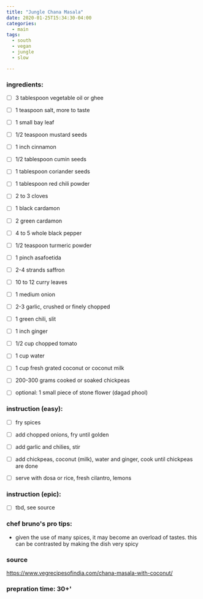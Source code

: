 ```yaml
---
title: "Jungle Chana Masala"
date: 2020-01-25T15:34:30-04:00
categories:
  - main 
tags:
  - south
  - vegan
  - jungle
  - slow

---
```


### ingredients:

- [ ] 3 tablespoon vegetable oil or ghee
- [ ] 1 teaspoon salt, more to taste
- [ ] 1 small bay leaf
- [ ] 1/2 teaspoon mustard seeds
- [ ] 1 inch cinnamon
- [ ] 1/2 tablespoon cumin seeds
- [ ] 1 tablespoon coriander seeds
- [ ] 1 tablespoon red chili powder
- [ ] 2 to 3 cloves
- [ ] 1 black cardamon
- [ ] 2 green cardamon
- [ ] 4 to 5 whole black pepper
- [ ] 1/2 teaspoon turmeric powder
- [ ] 1 pinch asafoetida
- [ ] 2-4 strands saffron
- [ ] 10 to 12 curry leaves
- [ ] 1 medium onion 
- [ ] 2-3 garlic, crushed or finely chopped
- [ ] 1 green chili, slit
- [ ] 1 inch ginger 
- [ ] 1/2 cup chopped tomato
- [ ] 1 cup water
- [ ] 1 cup fresh grated coconut or coconut milk
- [ ] 200-300 grams cooked or soaked chickpeas
- [ ] optional: 1 small piece of stone flower (dagad phool)


### instruction (easy):
- [ ] fry spices
- [ ] add chopped onions, fry until golden
- [ ] add garlic and chilies, stir
- [ ] add chickpeas, coconut (milk), water and ginger, cook until chickpeas are done
- [ ] serve with dosa or rice, fresh cilantro, lemons


### instruction (epic):
- [ ] tbd, see source


### chef bruno's pro tips:

- given the use of many spices, it may become an overload of tastes. this can be contrasted by making the dish very spicy 

### source

https://www.vegrecipesofindia.com/chana-masala-with-coconut/

### prepration time: 30+'
